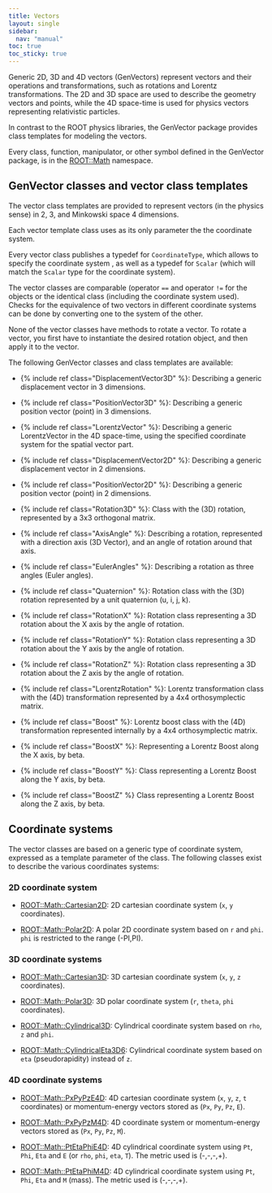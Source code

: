 ```yaml
---
title: Vectors
layout: single
sidebar:
  nav: "manual"
toc: true
toc_sticky: true
---
```



Generic 2D, 3D and 4D vectors (GenVectors) represent vectors and their operations and transformations, such as rotations and Lorentz transformations. The 2D and 3D space are used to describe the geometry vectors and points, while the 4D space-time is used for physics vectors representing relativistic particles. 

In contrast to the ROOT physics libraries, the GenVector package provides class templates for modeling the vectors.

Every class, function, manipulator, or other symbol defined in the GenVector package, is in the [ROOT::Math](https://root.cern/doc/master/namespaceROOT_1_1Math.html) namespace.

## GenVector classes and vector class templates

The vector class templates are provided to represent vectors (in the physics sense) in 2, 3, and Minkowski space 4 dimensions.

Each vector template class  uses as its only parameter the the coordinate system.

Every vector class publishes a typedef for `CoordinateType`, which allows to specify the coordinate system , as well as a typedef for `Scalar` (which will match the `Scalar` type for the coordinate system).

The vector classes are comparable (operator `==` and operator `!=` for the objects or the identical class (including the coordinate system used). Checks for the
equivalence of two vectors in different coordinate systems can be done by converting one to the system of the other.

None of the vector classes have methods to rotate a vector. To rotate a vector, you first have to instantiate the desired rotation object, and then apply it to the vector.

The following GenVector classes and class templates are available:

- {% include ref class="DisplacementVector3D" %}: Describing a generic displacement vector in 3 dimensions. 

- {% include ref class="PositionVector3D" %}: Describing a generic position vector (point) in 3 dimensions. 

- {% include ref class="LorentzVector" %}: Describing a generic LorentzVector in the 4D space-time, using the specified coordinate system for the spatial vector part. 

- {% include ref class="DisplacementVector2D" %}: Describing a generic displacement vector in 2 dimensions. 

- {% include ref class="PositionVector2D" %}: Describing a generic position vector (point) in 2 dimensions. 

- {% include ref class="Rotation3D" %}: Class with the (3D) rotation, represented by a 3x3 orthogonal matrix. 

- {% include ref class="AxisAngle" %}: Describing a rotation, represented with a direction axis (3D Vector), and an angle of rotation around that axis. 

- {% include ref class="EulerAngles" %}: Describing a rotation as three angles (Euler angles).

- {% include ref class="Quaternion" %}: Rotation class with the (3D) rotation represented by a unit quaternion (u, i, j, k). 

- {% include ref class="RotationX" %}: Rotation class representing a 3D rotation about the X axis by the angle of rotation.

- {% include ref class="RotationY" %}: Rotation class representing a 3D rotation about the Y axis by the angle of rotation. 

- {% include ref class="RotationZ" %}: Rotation class representing a 3D rotation about the Z axis by the angle of rotation. 

- {% include ref class="LorentzRotation" %}: Lorentz transformation class with the (4D) transformation represented by a 4x4 orthosymplectic matrix. 

- {% include ref class="Boost" %}: Lorentz boost class with the (4D) transformation represented internally by a 4x4 orthosymplectic matrix. 

- {% include ref class="BoostX" %}: Representing a Lorentz Boost along the X axis, by beta.

- {% include ref class="BoostY" %}: Class representing a Lorentz Boost along the Y axis, by beta.

- {% include ref class="BoostZ" %} Class representing a Lorentz Boost along the Z axis, by beta. 

## Coordinate systems

The vector classes are based on a generic type of coordinate system, expressed as a template parameter of the class. The following classes exist to describe the various coordinates systems:

### 2D coordinate system

- [ROOT::Math::Cartesian2D](https://root.cern/doc/master/classROOT_1_1Math_1_1Cartesian2D.html): 2D cartesian coordinate system (`x`, `y` coordinates).

- [ROOT::Math::Polar2D](https://root.cern/doc/master/classROOT_1_1Math_1_1Polar2D.html): A polar 2D coordinate system based on `r` and `phi`. `phi` is restricted to the range (-PI,PI).

### 3D coordinate systems

- [ROOT::Math::Cartesian3D](https://root.cern/doc/master/classROOT_1_1Math_1_1Cartesian3D.html): 3D cartesian coordinate system (`x`, `y`, `z` coordinates).

- [ROOT::Math::Polar3D](https://root.cern/doc/master/classROOT_1_1Math_1_1Polar3D.html): 3D polar coordinate system (`r`, `theta`, `phi` coordinates).

- [ROOT::Math::Cylindrical3D](https://root.cern/doc/master/classROOT_1_1Math_1_1Cylindrical3D.html): Cylindrical coordinate system based on `rho`, `z` and `phi`. 

- [ROOT::Math::CylindricalEta3D6](https://root.cern/doc/master/classROOT_1_1Math_1_1CylindricalEta3D.html): Cylindrical coordinate system based on `eta` (pseudorapidity) instead of `z`.

### 4D coordinate systems

- [ROOT::Math::PxPyPzE4D](https://root.cern/doc/master/classROOT_1_1Math_1_1PxPyPzE4D.html): 4D cartesian coordinate system (`x`, `y`, `z`, `t` coordinates) or momentum-energy vectors stored as (`Px`, `Py`, `Pz`, `E`). 

- [ROOT::Math::PxPyPzM4D](https://root.cern/doc/master/classROOT_1_1Math_1_1PxPyPzM4D.html): 4D coordinate system or momentum-energy vectors stored as (`Px`, `Py`, `Pz`, `M`).

- [ROOT::Math::PtEtaPhiE4D](https://root.cern/doc/master/classROOT_1_1Math_1_1PtEtaPhiE4D.html): 4D cylindrical coordinate system using `Pt`, `Phi`, `Eta` and `E` (or `rho`, `phi`, `eta`, `T`). The metric used is (-,-,-,+). 

- [ROOT::Math::PtEtaPhiM4D](https://root.cern/doc/master/classROOT_1_1Math_1_1PtEtaPhiM4D.html): 4D cylindrical coordinate system using `Pt`, `Phi`, `Eta` and `M` (mass). The metric used is (-,-,-,+). 


